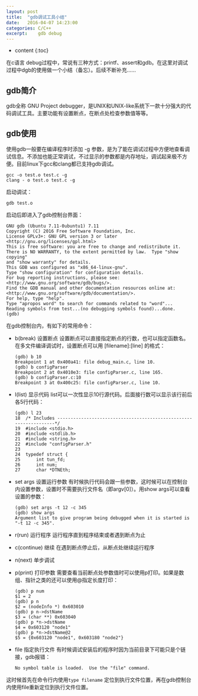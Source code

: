 ```yaml
---
layout: post
title:  "gdb调试工具小结"
date:   2016-04-07 14:23:00
categories: C/C++
excerpt:    gdb debug
---
```


* content
{:toc}

在c语言 debug过程中，常说有三种方式：printf、assert和gdb。在这里对调试过程中dgb的使用做一个小结（备忘）。后续不断补充......

## gdb简介

gdb全称 GNU Project debugger，是UNIX和UNIX-like系统下一款十分强大的代码调试工具。主要功能有设置断点，在断点处检查参数值等等。

## gdb使用

使用gdb一般要在编译程序时添加 -g 参数，是为了能在调试过程中方便地查看调试信息。不添加也能正常调试，不过显示的参数都是内存地址，调试起来极不方便。目前linux下gcc和clang都已支持gdb调试。

    gcc -o test.o test.c -g
    clang - o test.o test.c -g
    
启动调试：

    gdb test.o
    
启动后即进入了gdb控制台界面：

    GNU gdb (Ubuntu 7.11-0ubuntu1) 7.11
    Copyright (C) 2016 Free Software Foundation, Inc.
    License GPLv3+: GNU GPL version 3 or later <http://gnu.org/licenses/gpl.html>
    This is free software: you are free to change and redistribute it.
    There is NO WARRANTY, to the extent permitted by law.  Type "show copying"
    and "show warranty" for details.
    This GDB was configured as "x86_64-linux-gnu".
    Type "show configuration" for configuration details.
    For bug reporting instructions, please see:
    <http://www.gnu.org/software/gdb/bugs/>.
    Find the GDB manual and other documentation resources online at:
    <http://www.gnu.org/software/gdb/documentation/>.
    For help, type "help".
    Type "apropos word" to search for commands related to "word"...
    Reading symbols from test...(no debugging symbols found)...done.
    (gdb) 
    
在gdb控制台内，有如下的常用命令：

-   b(break)    设置断点    设置断点可以直接指定断点的行数，也可以指定函数名。在多文件编译调试时，设置断点可以用 [filename]:[line] 的格式：

        (gdb) b 10
        Breakpoint 1 at 0x400a41: file debug_main.c, line 10.
        (gdb) b configParser
        Breakpoint 2 at 0x4010e3: file configParser.c, line 165.
        (gdb) b configParser.c:10
        Breakpoint 3 at 0x400c25: file configParser.c, line 10.

-   l(list)         显示代码    list可以一次性显示10行源代码。后面接行数可以显示该行前后各5行代码：

        (gdb) l 23
        18	/* Includes ------------------------------------------------------------------*/
        19	#include <stdio.h>
        20	#include <stdlib.h>
        21	#include <string.h>
        22	#include "configParser.h"
        23	
        24	typedef struct {
        25	    int tun_fd;
        26	    int num;
        27	    char *DTNEth;

-   set args    设置运行参数      有时候执行代码会跟一些参数，这时候可以在控制台内设置参数，设置时不需要执行文件名（即argv[0]）。用show args可以查看设置的参数：

        (gdb) set args -t 12 -c 345
        (gdb) show args
        Argument list to give program being debugged when it is started is "-t 12 -c 345".
        
-   r(run)      运行程序        运行程序直到程序结束或者遇到断点为止
-   c(continue)     继续       在遇到断点停止后，从断点处继续运行程序
-   n(next)     单步调试       
-   p(print)    打印参数       需要查看当前断点处参数值时可以使用p打印。如果是数组、指针之类的还可以使用@指定长度打印：

        (gdb) p num
        $1 = 2
        (gdb) p n
        $2 = (nodeInfo *) 0x603010
        (gdb) p n->dstName
        $3 = (char **) 0x603040
        (gdb) p *n->dstName
        $4 = 0x603120 "node1"
        (gdb) p *n->dstName@2
        $5 = {0x603120 "node1", 0x603180 "node2"}

-   file    指定执行文件  有时候调试安装后的程序时因为当前目录下可能只是个链接，gdb报错：

        No symbol table is loaded.  Use the "file" command.            

这时候首先在命令行内使用<code>type filename</code> 定位到执行文件位置，再在gdb控制台内使用file重新定位到执行文件位置。
